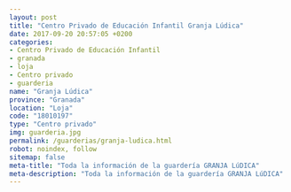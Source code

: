 ```yaml
---
layout: post
title: "Centro Privado de Educación Infantil Granja Lúdica"
date: 2017-09-20 20:57:05 +0200
categories:
- Centro Privado de Educación Infantil
- granada
- loja
- Centro privado
- guarderia
name: "Granja Lúdica"
province: "Granada"
location: "Loja"
code: "18010197"
type: "Centro privado"
img: guarderia.jpg
permalink: /guarderias/granja-ludica.html
robot: noindex, follow
sitemap: false
meta-title: "Toda la información de la guardería GRANJA LúDICA"
meta-description: "Toda la información de la guardería GRANJA LúDICA"
---
```


